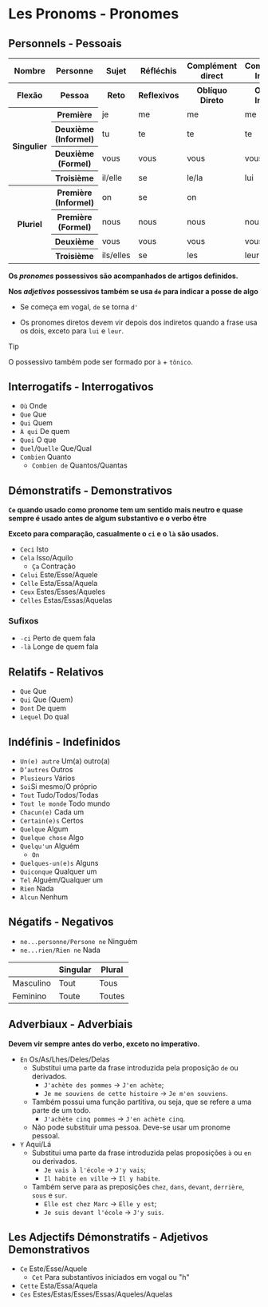 # Les Pronoms - Pronomes

## Personnels - Pessoais

<table>
    <thead>
        <tr>
            <th>Nombre</th>
            <th>Personne</th>
            <th>Sujet</th>
            <th>Réfléchis</th>
            <th>Complément direct</th>
            <th>Complément Indirect</th>
            <th>Tonique</th>
            <th>Adjectifs Possessifs</th>
            <th>Possessifs</th>
        </tr>
    </thead>
    <tr>
        <th>Flexão</th>
        <th>Pessoa</th>
        <th>Reto</th>
        <th>Reflexivos</th>
        <th>Oblíquo Direto</th>
        <th>Oblíquo Indireto</th>
        <th>Tônico ou disjuntivos</th>
        <th>Adjetivos Possessivos</th>
        <th>Possessivos</th>
    </tr>
    <tr>
        <th rowspan="4">Singulier</th>
        <th>Première</th>
        <td>je</td>
        <td>me</td>
        <td>me</td>
        <td>me</td>
        <td>moi</td>
        <td>mon/ma/mes</td>
        <td>mien/mienne</td>
    </tr>
    <tr>
        <th>Deuxième (Informel)</th>
        <td>tu</td>
        <td>te</td>
        <td>te</td>
        <td>te</td>
        <td>toi</td>
        <td>ton/ta/tes</td>
        <td>tien/tienne</td>
    </tr>
    <tr>
        <th>Deuxième (Formel)</th>
        <td>vous</td>
        <td>vous</td>
        <td>vous</td>
        <td>vous</td>
        <td>vous</td>
        <td>votre/vos</td>
        <td>vôtre</td>
    </tr>
    <tr>
        <th>Troisième</th>
        <td>il/elle</td>
        <td>se</td>
        <td>le/la</td>
        <td>lui</td>
        <td>lui/elle</td>
        <td>son/sa/ses</td>
        <td>sien/sienne</td>
    </tr>
    <tr>
        <th rowspan="4">Pluriel</th>
        <th>Première (Informel)</th>
        <td>on</td>
        <td>se</td>
        <td>on</td>
        <td></td>
        <td></td>
        <td></td>
        <td></td>
    </tr>
    <tr>
        <th>Première (Formel)</th>
        <td>nous</td>
        <td>nous</td>
        <td>nous</td>
        <td>nous</td>
        <td>nous</td>
        <td>notre/nos</td>
        <td>nôtre</td>
    </tr>
    <tr>
        <th>Deuxième</th>
        <td>vous</td>
        <td>vous</td>
        <td>vous</td>
        <td>vous</td>
        <td>vous</td>
        <td>votre/vos</td>
        <td>vôtre</td>
    </tr>
    <tr>
        <th>Troisième</th>
        <td>ils/elles</td>
        <td>se</td>
        <td>les</td>
        <td>leur</td>
        <td>eux/elles</td>
        <td>leur/leurs</td>
        <td>leur</td>
    </tr>
</table>

**Os _pronomes_ possessivos são acompanhados de artigos definidos.**

**Nos _adjetivos_ possessivos também se usa `de` para indicar a posse de algo**

-   Se começa em vogal, `de` se torna `d'`

-   Os pronomes diretos devem vir depois dos indiretos quando a frase usa os dois, exceto para `lui` e `leur`.

> [!TIP]
> O possessivo também pode ser formado por `à` + `tônico`.

## Interrogatifs - Interrogativos

-   `Où` Onde
-   `Que` Que
-   `Qui` Quem
-   `À qui` De quem
-   `Quoi` O que
-   `Quel`/`Quelle` Que/Qual
-   `Combien` Quanto
    -   `Combien de` Quantos/Quantas

## Démonstratifs - Demonstrativos

**`Ce` quando usado como pronome tem um sentido mais neutro e quase sempre é usado antes de algum substantivo e o verbo être**

**Exceto para comparação, casualmente o `ci` e o `là` são usados.**

-   `Ceci` Isto
-   `Cela` Isso/Aquilo
    -   `Ça` Contração
-   `Celui` Este/Esse/Aquele
-   `Celle` Esta/Essa/Aquela
-   `Ceux` Estes/Esses/Aqueles
-   `Celles` Estas/Essas/Aquelas

### Sufixos

-   `-ci` Perto de quem fala
-   `-là` Longe de quem fala

## Relatifs - Relativos

-   `Que` Que
-   `Qui` Que (Quem)
-   `Dont` De quem
-   `Lequel` Do qual

## Indéfinis - Indefinidos

-   `Un(e) autre` Um(a) outro(a)
-   `D’autres` Outros
-   `Plusieurs` Vários
-   `Soi`Si mesmo/O próprio
-   `Tout` Tudo/Todos/Todas
-   `Tout le monde` Todo mundo
-   `Chacun(e)` Cada um
-   `Certain(e)s` Certos
-   `Quelque` Algum
-   `Quelque chose` Algo
-   `Quelqu'un` Alguém
    -   `On`
-   `Quelques-un(e)s` Alguns
-   `Quiconque` Qualquer um
-   `Tel` Alguém/Qualquer um
-   `Rien` Nada
-   `Alcun` Nenhum

## Négatifs - Negativos

-   `ne...personne/Persone ne` Ninguém
-   `ne...rien/Rien ne` Nada

|           | Singular | Plural |
| --------- | -------- | ------ |
| Masculino | Tout     | Tous   |
| Feminino  | Toute    | Toutes |

## Adverbiaux - Adverbiais

**Devem vir sempre antes do verbo, exceto no imperativo.**

-   `En` Os/As/Lhes/Deles/Delas
    -   Substitui uma parte da frase introduzida pela proposição `de` ou derivados.
        -   `J'achète des pommes` → `J'en achète`;
        -   `Je me souviens de cette histoire` → `Je m'en souviens`.
    -   Também possui uma função partitiva, ou seja, que se refere a uma parte de um todo.
        -   `J'achète cinq pommes` → `J'en achète cinq`.
    -   Não pode substituir uma pessoa. Deve-se usar um pronome pessoal.
-   `Y` Aqui/Lá
    -   Substitui uma parte da frase introduzida pelas proposições `à` ou `en` ou derivados.
        -   `Je vais à l'école` → `J'y vais`;
        -   `Il habite en ville` → `Il y habite`.
    -   Também serve para as preposições `chez`, `dans`, `devant`, `derrière`, `sous` e `sur`.
        -   `Elle est chez Marc` → `Elle y est`;
        -   `Je suis devant l'école` → `J'y suis`.

## Les Adjectifs Démonstratifs - Adjetivos Demonstrativos

-   `Ce` Este/Esse/Aquele
    -   `Cet` Para substantivos iniciados em vogal ou "h"
-   `Cette` Esta/Essa/Aquela
-   `Ces` Estes/Estas/Esses/Essas/Aqueles/Aquelas
